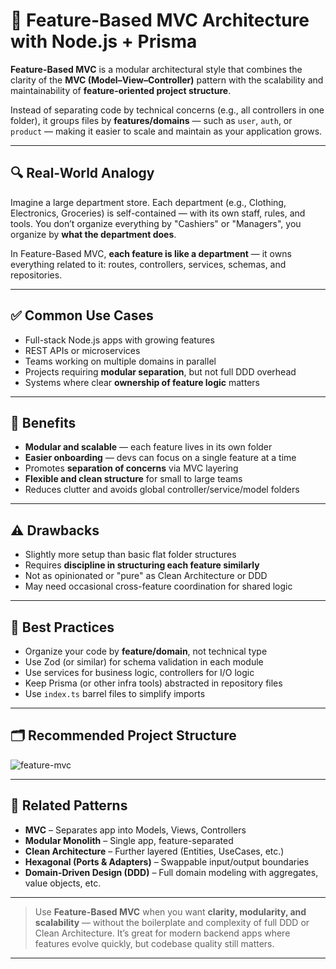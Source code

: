 # 🧠 Feature-Based MVC Architecture with Node.js + Prisma

**Feature-Based MVC** is a modular architectural style that combines the clarity of the **MVC (Model–View–Controller)** pattern with the scalability and maintainability of **feature-oriented project structure**.

Instead of separating code by technical concerns (e.g., all controllers in one folder), it groups files by **features/domains** — such as `user`, `auth`, or `product` — making it easier to scale and maintain as your application grows.

---

## 🔍 Real-World Analogy

Imagine a large department store. Each department (e.g., Clothing, Electronics, Groceries) is self-contained — with its own staff, rules, and tools. You don’t organize everything by "Cashiers" or "Managers", you organize by **what the department does**.

In Feature-Based MVC, **each feature is like a department** — it owns everything related to it: routes, controllers, services, schemas, and repositories.

---

## ✅ Common Use Cases

- Full-stack Node.js apps with growing features
- REST APIs or microservices
- Teams working on multiple domains in parallel
- Projects requiring **modular separation**, but not full DDD overhead
- Systems where clear **ownership of feature logic** matters

---

## 🧠 Benefits

- **Modular and scalable** — each feature lives in its own folder
- **Easier onboarding** — devs can focus on a single feature at a time
- Promotes **separation of concerns** via MVC layering
- **Flexible and clean structure** for small to large teams
- Reduces clutter and avoids global controller/service/model folders

---

## ⚠️ Drawbacks

- Slightly more setup than basic flat folder structures
- Requires **discipline in structuring each feature similarly**
- Not as opinionated or "pure" as Clean Architecture or DDD
- May need occasional cross-feature coordination for shared logic

---

## 📌 Best Practices

- Organize your code by **feature/domain**, not technical type
- Use Zod (or similar) for schema validation in each module
- Use services for business logic, controllers for I/O logic
- Keep Prisma (or other infra tools) abstracted in repository files
- Use `index.ts` barrel files to simplify imports

---

## 🗂️ Recommended Project Structure

![feature-mvc](https://github.com/user-attachments/assets/529abcc4-3bf9-49f0-9a65-f82863625b44)

---

## 🔗 Related Patterns

- **MVC** – Separates app into Models, Views, Controllers
- **Modular Monolith** – Single app, feature-separated
- **Clean Architecture** – Further layered (Entities, UseCases, etc.)
- **Hexagonal (Ports & Adapters)** – Swappable input/output boundaries
- **Domain-Driven Design (DDD)** – Full domain modeling with aggregates, value objects, etc.

---

> Use **Feature-Based MVC** when you want **clarity, modularity, and scalability** — without the boilerplate and complexity of full DDD or Clean Architecture. It’s great for modern backend apps where features evolve quickly, but codebase quality still matters.

---
